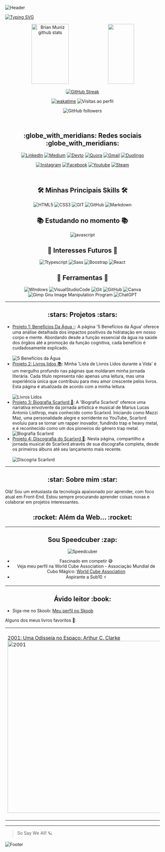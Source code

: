 ![Header](https://capsule-render.vercel.app/api?type=waving&color=F8F8FF&height=130&section=header)

[![Typing SVG](https://readme-typing-svg.herokuapp.com/?color=FFFAFA&size=35&center=true&vCenter=true&width=1000&lines=Olá!+Eu+me+chamo+Brian!;Tenho+18+anos.;Sou+um+desenvolvedor+de+Front-End...;E+sou+Speedcuber!;+Boas+vindas++ao+meu+perfil!!;+So+Say+We+All!+🪐)](https://git.io/typing-svg)

<div align="center">  
<img width="49%" height="195px" src="https://github-readme-stats.vercel.app/api?username=BrianMunizSilveira&show_icons=true&count_private=true&hide_border=true&title_color=1E90FF&icon_color=00BFFF&text_color=FFFAFA&bg_color=0e0e0e" alt="Brian Muniz github stats" />
<img width="41%" height="195px" src="https://github-readme-stats.vercel.app/api/top-langs/?username=BrianMunizSilveira&layout=compact&hide_border=true&title_color=1E90FF&text_color=FFFAFA&bg_color=0e0e0e" />
  
[![GitHub Streak](https://streak-stats.demolab.com?user=BrianMunizSilveira&theme=highcontrast&hide_border=true&border_radius=6&locale=pt_BR&card_width=500&background=45%2C000000%2C0F4071)](https://git.io/streak-stats)

[![wakatime](https://wakatime.com/badge/user/04f9d9f5-78d5-4252-bb42-c13048cc1271.svg)](https://wakatime.com/@04f9d9f5-78d5-4252-bb42-c13048cc1271)
![Visitas ao perfil](https://komarev.com/ghpvc/?username=BrianMunizSilveira)

![GitHub followers](https://img.shields.io/github/followers/BrianMunizSilveira?label=Follow&style=social)



</div>

<br>

<div align="center"> 
  <h2> :globe_with_meridians: Redes sociais :globe_with_meridians: </h2>

[![LinkedIn](https://img.shields.io/badge/LinkedIn-0077B5?style=for-the-badge&logo=linkedin&logoColor=white)](https://www.linkedin.com/in/brian-muniz-silveira-220367297/)
[![Medium](https://img.shields.io/badge/Medium-12100E?style=for-the-badge&logo=medium&logoColor=white)](https://medium.com/@devdec463)
[![Devto](https://img.shields.io/badge/dev.to-0A0A0A?style=for-the-badge&logo=dev.to&logoColor=white)](https://dev.to/devdecfalter)
[![Quora](https://img.shields.io/badge/Quora-%23B92B27.svg?&style=for-the-badge&logo=Quora&logoColor=white)](https://pt.quora.com/profile/Dec-Falter)
[![Gmail](https://img.shields.io/badge/Gmail-D14836?style=for-the-badge&logo=gmail&logoColor=white)](mailto:devdec463@gmail.com)
[![Duolingo](https://img.shields.io/badge/Duolingo-%234DC730.svg?style=for-the-badge&logo=Duolingo&logoColor=white)](https://www.duolingo.com/profile/Decfalter)

[![Instagram](https://img.shields.io/badge/Instagram-E4405F?style=for-the-badge&logo=instagram&logoColor=white)](https://www.instagram.com/mxlfylxrd/)
[![Facebook](https://img.shields.io/badge/Facebook-1877F2?style=for-the-badge&logo=facebook&logoColor=white)](https://www.facebook.com/profile.php?id=100080847936251)
[![Youtube](https://img.shields.io/badge/YouTube-FF0000?style=for-the-badge&logo=youtube&logoColor=white)](https://www.youtube.com/@zw4396/featured)
[![Steam](https://img.shields.io/badge/steam-%23000000.svg?style=for-the-badge&logo=steam&logoColor=white)](https://steamcommunity.com/profiles/76561198892657477)

</div>

<br>

<div align="center">

## :hammer_and_wrench: Minhas Principais Skills :hammer_and_wrench:
![HTML5](https://img.shields.io/badge/HTML5-E34F26?style=for-the-badge&logo=html5&logoColor=white)
![CSS3](https://img.shields.io/badge/CSS3-1572B6?style=for-the-badge&logo=css3&logoColor=white)
![GIT](https://img.shields.io/badge/GIT-E44C30?style=for-the-badge&logo=git&logoColor=white)
![GitHub](https://img.shields.io/badge/GitHub-6f42c1?style=for-the-badge&logo=github&logoColor=white)
![Markdown](https://img.shields.io/badge/Markdown-000000?logo=markdown&logoColor=white&style=for-the-badge)

## :books: Estudando no momento :books:
![javascript](https://img.shields.io/badge/JavaScript-F7DF1E?logo=javascript&logoColor=black&style=for-the-badge)

## :star2: Interesses Futuros :star2:
![Ttypescript](https://img.shields.io/badge/TypeScript-007ACC?logo=typescript&logoColor=white&style=for-the-badge)
![Sass](https://img.shields.io/badge/Sass-CC6699?logo=sass&logoColor=white&style=for-the-badge)
![Boostrap](https://img.shields.io/badge/Bootstrap-563D7C?logo=bootstrap&logoColor=white&style=for-the-badge)
![React](https://img.shields.io/badge/react-%2320232a.svg?style=for-the-badge&logo=react&logoColor=%2361DAFB)

## :toolbox: Ferramentas :toolbox:

![WIndows](https://img.shields.io/badge/Windows-017AD7?logo=windows&logoColor=white&style=for-the-badge)
![VisualStudioCode](https://img.shields.io/badge/-vs_code-007ACC?logo=visual-studio-code&logoColor=white&style=for-the-badge)
![Git](https://img.shields.io/badge/git-%23F05033.svg?&style=for-the-badge&logo=git&logoColor=white)
![GitHub](https://img.shields.io/badge/GitHub-6f42c1?style=for-the-badge&logo=github&logoColor=white)
![Canva](https://img.shields.io/badge/Canva-%2300C4CC.svg?style=for-the-badge&logo=Canva&logoColor=white)
![Gimp Gnu Image Manipulation Program](https://img.shields.io/badge/Gimp-657D8B?style=for-the-badge&logo=gimp&logoColor=FFFFFF)
![ChatGPT](https://img.shields.io/badge/chatGPT-74aa9c?style=for-the-badge&logo=openai&logoColor=white)
</div>

---

<h2 align="center"> :stars: Projetos :stars: </h2>

- [Projeto 1: Benefícios Da Água :droplet:](https://repositorio-sigma-six.vercel.app/beneficios-da-agua/index.html): A página '5 Benefícios da Água' oferece uma análise detalhada dos impactos positivos da hidratação em nosso corpo e mente. Abordando desde a função essencial da água na saúde dos órgãos até a promoção da função cognitiva, cada benefício é cuidadosamente explicado. <br /> <br /> ![5 Benefícios da Água](https://imgur.com/R9tV9gT.png)
- [Projeto 2: Livros lidos :books:](https://repositorio-sigma-six.vercel.app/livros-lidos/index.html): Minha 'Lista de Livros Lidos durante a Vida' é um mergulho profundo nas páginas que moldaram minha jornada literária. Cada título representa não apenas uma leitura, mas uma experiência única que contribuiu para meu amor crescente pelos livros. Esta página é atualizada de acordo com a minha leitura. <br /> <br /> ![Livros Lidos](https://imgur.com/RVBOxNm.png)
- [Projeto 3: Biografia Scarlxrd :memo:](https://repositorio-sigma-six.vercel.app/biografia-scarlxrd/index.html): A 'Biografia Scarlxrd' oferece uma narrativa envolvente da jornada artística e musical de Marius Lucas Antonio Listhrop, mais conhecido como Scarlxrd. Iniciando como Mazzi Maz, uma personalidade alegre e sorridente no YouTube, Scarlxrd evoluiu para se tornar um rapper inovador, fundindo trap e heavy metal, e é reconhecido como um dos pioneiros do gênero trap metal. <br /> ![Biografia Scarlxrd](https://imgur.com/n9Hrxyk.png)
- [Projeto 4: Discografia do Scarlxrd :musical_note:](https://repositorio-sigma-six.vercel.app/discografia-scar/index.html): Nesta página, compartilho a jornada musical de Scarlxrd através de sua discografia completa, desde os primeiros álbuns até seu lançamento mais recente. <br /> <br /> ![Discogria Scarlxrd](https://imgur.com/MSELTGO.png)
---

<h2 align="center"> :star: Sobre mim :star: </h2>

Olá! Sou um entusiasta da tecnologia apaixonado por aprender, com foco atual em Front-End. Estou sempre procurando aprender coisas novas e colaborar em projetos interessantes.

<h2 align="center">  :rocket: Além da Web... :rocket: </h2>

---

<h2 align="center"> Sou Speedcuber :zap: </h2>

<div align="center">
  
  ![Speedcuber](https://i.imgur.com/iDDeJ32.png)
  
  * Fascinado em competir :sweat_smile:
  * Veja meu perfil na World Cube Association - Associação Mundial de Cubo Mágico: [World Cube Association](https://www.worldcubeassociation.org/persons/2024SILV15)
  * Aspirante a Sub10 :zap:
</div>

---

  <h2 align="center">Ávido leitor :book: </h2>
 
* Siga-me no Skoob: [Meu perfil no Skoob](https://www.skoob.com.br/usuario/10275762)

Alguns dos meus livros favoritos :book::

<table>
    <tr>
        <td>
            <a href="https://www.skoob.com.br/2001-uma-odisseia-no-espaco-4457ed5516.html">
                2001: Uma Odisseia no Espaço: Arthur C. Clarke
            </a> 
            <br />
            <img src="https://img.skoob.com.br/bsVtMvnCRdd3pwg7zTWZtQqPlPU=/200x/center/top/smart/filters:format(jpeg)/https://skoob.s3.amazonaws.com/livros/4457/2001_UMA_ODISSEIA_NO_ESPACO_15252276204457SK1525227623B.jpg" alt="2001" width="560">
        </td>
        <td>
            <a href="https://www.skoob.com.br/a-realidade-de-madhu-415248ed471546.html">
                A realidade de Madhu: Melissa Tobias
            </a> 
            <br />
            <img src="https://img.skoob.com.br/zwh8iG5HPI4nw_6u3JtzTK0leBQ=/200x/center/top/smart/filters:format(jpeg)/https://skoob.s3.amazonaws.com/livros/415248/A_REALIDADE_DE_MADHU_1412372370B.jpg" alt="Madhu" width="500">
        </td>
        <td>
            <a href="https://www.skoob.com.br/bunker-523901ed531455.html">
                Bunker - Diário da Agonia: Kevin Brooks
            </a> 
            <br />
            <img src="https://img.skoob.com.br/GEr0uw9_Db8UoBEyAQxt1EMY1AU=/200x/center/top/smart/filters:format(jpeg)/https://skoob.s3.amazonaws.com/livros/523901/BUNKER_1440712334523901SK1440712334B.jpg" alt="Bunker" width="560">
        </td>
        <td>
            <a href="https://www.skoob.com.br/o-assassinato-e-outras-historias-10923ed384772.html">
                O assassinato e outras histórias (Prosa do Mundo): Anton Tchekhov
            </a> 
            <br />
            <img src="https://img.skoob.com.br/fpKcwS3Rreb6M65ZlImBW0OebPc=/200x/center/top/smart/filters:format(jpeg)/https://skoob.s3.amazonaws.com/livros/10923/O_ASSASSINATO_E_OUTRAS_HISTORI_163355036610923SK-V11633550372B.jpg" alt="Tchekhov" width="600">
        </td>
    </tr>
</table>


---

>So Say We All! :ringed_planet:

![Footer](https://capsule-render.vercel.app/api?type=waving&color=F8F8FF&height=120&section=footer)
